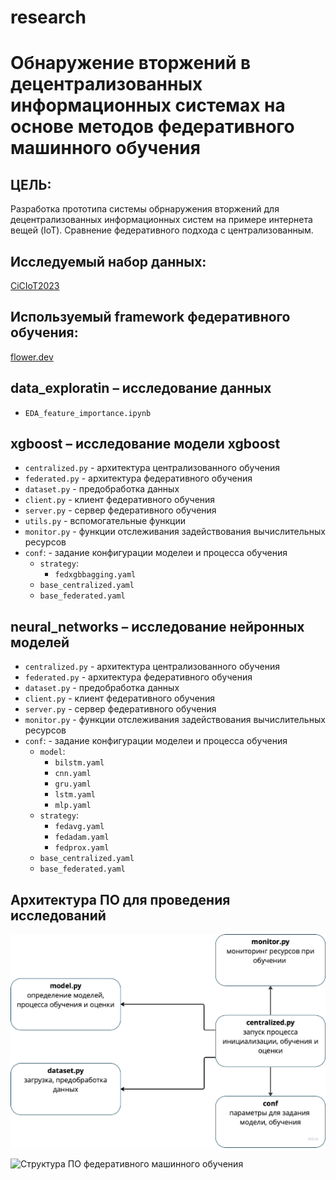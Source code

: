 # research
# Обнаружение вторжений в децентрализованных информационных системах на основе методов федеративного машинного обучения

## ЦЕЛЬ:
Разработка прототипа системы обрнаружения вторжений для децентрализованных информационных систем на примере интернета вещей (IoT).
Сравнение федеративного подхода с централизованным.

## Исследуемый набор данных:
[CiCIoT2023](https://www.unb.ca/cic/datasets/iotdataset-2023.html)

## Используемый framework федеративного обучения:
[flower.dev](https://flower.dev)

## data_exploratin – исследование данных
- `EDA_feature_importance.ipynb`

## xgboost – исследование модели xgboost
- `centralized.py` - архитектура централизованного обучения
- `federated.py` - архитектура федеративного обучения
- `dataset.py` - предобработка данных
- `client.py` - клиент федеративного обучения
- `server.py` - сервер федеративного обучения
- `utils.py` - вспомогательные функции
- `monitor.py` - функции отслеживания задействования вычислительных ресурсов
- `conf`: - задание конфигурации моделеи и процесса обучения
  - `strategy`:
    - `fedxgbbagging.yaml`   
  - `base_centralized.yaml`
  - `base_federated.yaml` 
  

## neural_networks – исследование нейронных моделей
- `centralized.py` - архитектура централизованного обучения
- `federated.py` - архитектура федеративного обучения
- `dataset.py` - предобработка данных
- `client.py` - клиент федеративного обучения
- `server.py` - сервер федеративного обучения
- `monitor.py` - функции отслеживания задействования вычислительных ресурсов
- `conf`: - задание конфигурации моделеи и процесса обучения
  - `model`:
    - `bilstm.yaml`
    - `cnn.yaml`
    - `gru.yaml`
    - `lstm.yaml`
    - `mlp.yaml`
  - `strategy`:
    - `fedavg.yaml`
    - `fedadam.yaml`
    - `fedprox.yaml`
  - `base_centralized.yaml`
  - `base_federated.yaml`

## Архитектура ПО для проведения исследований

![Структура ПО централизованного машинного обучения](structure_centr.png)

![Структура ПО федеративного машинного обучения](structure_feaerat.png)


